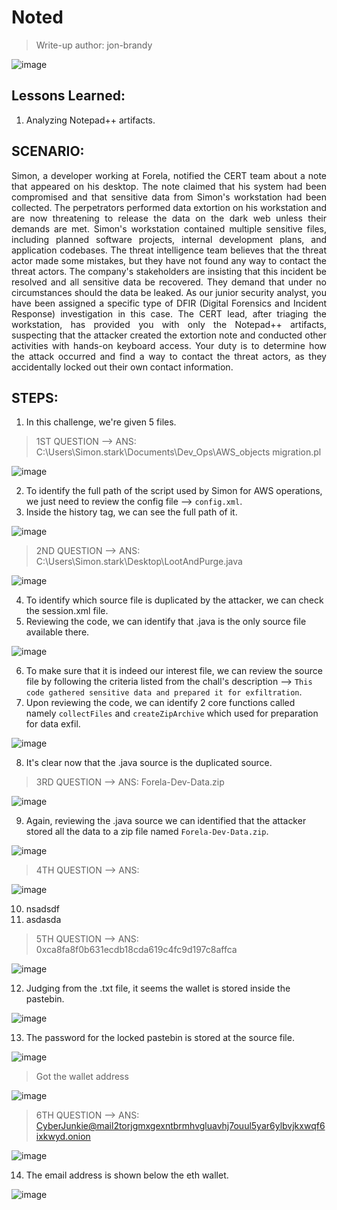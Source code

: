 # Noted
> Write-up author: jon-brandy

![image](https://github.com/jon-brandy/hackthebox/assets/70703371/9567cfe5-4323-4624-9df5-6caef66b4635)


## Lessons Learned:
1. Analyzing Notepad++ artifacts.

## SCENARIO:

<p align="justify">
Simon, a developer working at Forela, notified the CERT team about a note that appeared on his desktop. 
The note claimed that his system had been compromised and that sensitive data from Simon's workstation had been collected. 
The perpetrators performed data extortion on his workstation and are now threatening to release the data on the dark web 
unless their demands are met. Simon's workstation contained multiple sensitive files, including planned software projects, 
internal development plans, and application codebases. The threat intelligence team believes that the threat actor made some mistakes, 
but they have not found any way to contact the threat actors. The company's stakeholders are insisting that this incident be resolved 
and all sensitive data be recovered. They demand that under no circumstances should the data be leaked. As our junior security analyst, 
you have been assigned a specific type of DFIR (Digital Forensics and Incident Response) investigation in this case. 
The CERT lead, after triaging the workstation, has provided you with only the Notepad++ artifacts, suspecting that the attacker 
created the extortion note and conducted other activities with hands-on keyboard access. Your duty is to determine how the 
attack occurred and find a way to contact the threat actors, as they accidentally locked out their own contact information.
</p>


## STEPS:
1. In this challenge, we're given 5 files.

> 1ST QUESTION --> ANS: C:\Users\Simon.stark\Documents\Dev_Ops\AWS_objects migration.pl

![image](https://github.com/jon-brandy/hackthebox/assets/70703371/0dd42171-8e8f-4eb3-98d8-e1620b706532)


2. To identify the full path of the script used by Simon for AWS operations, we just need to review the config file --> `config.xml`.
3. Inside the history tag, we can see the full path of it.

![image](https://github.com/jon-brandy/hackthebox/assets/70703371/920fdfe5-31e3-42f2-8e86-045b0cd1ed88)


> 2ND QUESTION --> ANS: C:\Users\Simon.stark\Desktop\LootAndPurge.java

![image](https://github.com/jon-brandy/hackthebox/assets/70703371/6e72cd7b-af06-46c8-8aee-6e8cf5cfad00)


4. To identify which source file is duplicated by the attacker, we can check the session.xml file.
5. Reviewing the code, we can identify that .java is the only source file available there.

![image](https://github.com/jon-brandy/hackthebox/assets/70703371/b1463f7c-eff1-4872-bc53-4ed9d4668853)


6. To make sure that it is indeed our interest file, we can review the source file by following the criteria listed from the chall's description --> `This code gathered sensitive data and prepared it for exfiltration`.
7. Upon reviewing the code, we can identify 2 core functions called namely `collectFiles` and `createZipArchive` which used for preparation for data exfil.

![image](https://github.com/jon-brandy/hackthebox/assets/70703371/16999e12-e3f3-4066-b1d4-380efb3e8da2)

8. It's clear now that the .java source is the duplicated source.

> 3RD QUESTION --> ANS: Forela-Dev-Data.zip

![image](https://github.com/jon-brandy/hackthebox/assets/70703371/76baed27-5a96-4eb6-8093-ad24d3619087)


9. Again, reviewing the .java source we can identified that the attacker stored all the data to a zip file named `Forela-Dev-Data.zip`.

![image](https://github.com/jon-brandy/hackthebox/assets/70703371/0546a79e-6a40-4fc5-af7d-22e3d0a73381)


> 4TH QUESTION --> ANS:

![image](https://github.com/jon-brandy/hackthebox/assets/70703371/bd00c2c7-e6b0-4f78-a74b-4c199619ae05)

10. nsadsdf
11. asdasda

> 5TH QUESTION --> ANS: 0xca8fa8f0b631ecdb18cda619c4fc9d197c8affca

![image](https://github.com/jon-brandy/hackthebox/assets/70703371/31c92200-39fa-4364-9b93-cc2e26475e9f)

12. Judging from the .txt file, it seems the wallet is stored inside the pastebin.

![image](https://github.com/jon-brandy/hackthebox/assets/70703371/11e0796e-4b2b-41e2-918b-1437339538f3)


13. The password for the locked pastebin is stored at the source file.

![image](https://github.com/jon-brandy/hackthebox/assets/70703371/7216f008-64b5-4d31-b316-01177d554587)


> Got the wallet address

![image](https://github.com/jon-brandy/hackthebox/assets/70703371/8f6c87f7-30c1-4d15-9dea-1a0ad4dfacf7)



> 6TH QUESTION --> ANS: CyberJunkie@mail2torjgmxgexntbrmhvgluavhj7ouul5yar6ylbvjkxwqf6ixkwyd.onion

![image](https://github.com/jon-brandy/hackthebox/assets/70703371/9d21e480-8f5e-478d-973c-d5dcfd2ba636)


14. The email address is shown below the eth wallet.

![image](https://github.com/jon-brandy/hackthebox/assets/70703371/238ed46d-12d4-4c4c-92db-e0ec5fa257eb)



